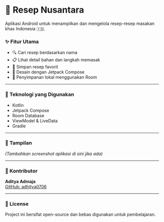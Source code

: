 # 🥘 Resep Nusantara

Aplikasi Android untuk menampilkan dan mengelola resep-resep masakan khas Indonesia 🇮🇩.

### ✨ Fitur Utama
- 🔍 Cari resep berdasarkan nama
- 📋 Lihat detail bahan dan langkah memasak
- 💾 Simpan resep favorit
- 🎨 Desain dengan Jetpack Compose
- 💾 Penyimpanan lokal menggunakan Room

---

### 📱 Teknologi yang Digunakan
- Kotlin
- Jetpack Compose
- Room Database
- ViewModel & LiveData
- Gradle

---

### 📸 Tampilan
*(Tambahkan screenshot aplikasi di sini jika ada)*

---

### 🙌 Kontributor
**Aditya Admaja**  
[GitHub: adhitya0706](https://github.com/adhitya0706)

---

### 📄 License
Project ini bersifat open-source dan bebas digunakan untuk pembelajaran.
